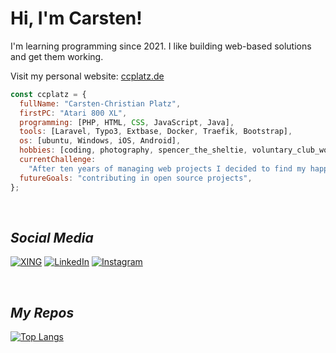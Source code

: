 # Hi, I'm Carsten!

I'm learning programming since 2021. I like building web-based solutions and get them working.

Visit my personal website: [ccplatz.de](https://ccplatz.de)

```javascript
const ccplatz = {
  fullName: "Carsten-Christian Platz",
  firstPC: "Atari 800 XL",
  programming: [PHP, HTML, CSS, JavaScript, Java],
  tools: [Laravel, Typo3, Extbase, Docker, Traefik, Bootstrap],
  os: [ubuntu, Windows, iOS, Android],
  hobbies: [coding, photography, spencer_the_sheltie, voluntary_club_work]
  currentChallenge:
    "After ten years of managing web projects I decided to find my happiness in developing websites.",
  futureGoals: "contributing in open source projects",
};
```

<br>

## _Social Media_

[![XING](https://img.shields.io/badge/xing-%23006567.svg?style=for-the-badge&logo=xing&logoColor=white)](https://www.xing.com/profile/CarstenChristian_Platz/cv)
[![LinkedIn](https://img.shields.io/badge/linkedin-%230077B5.svg?style=for-the-badge&logo=linkedin&logoColor=white)](https://www.linkedin.com/in/carsten-christian-platz-7707aa279/)
[![Instagram](https://img.shields.io/badge/Instagram-%23E4405F.svg?style=for-the-badge&logo=Instagram&logoColor=white)](https://www.instagram.com/ccplatz/)

<br>

## _My Repos_

[![Top Langs](https://github-readme-stats.vercel.app/api/top-langs/?username=ccplatz&theme=dark&hide_border=false&no-bg=true&no-frame=true&langs_count=10)](https://github.com/anuraghazra/github-readme-stats)
